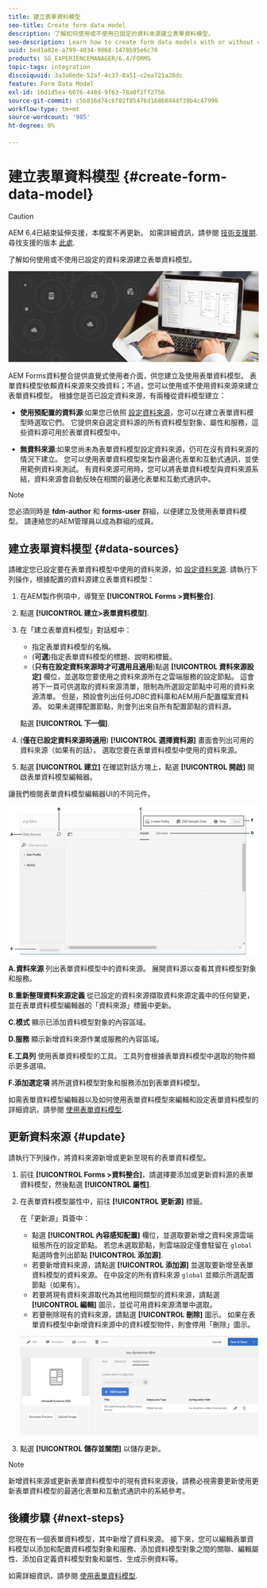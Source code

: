 ```yaml
---
title: 建立表單資料模型
seo-title: Create form data model
description: 了解如何使用或不使用已設定的資料來源建立表單資料模型。
seo-description: Learn how to create form data models with or without configured data sources.
uuid: bed1a82e-a799-4034-9068-1478b95e6c70
products: SG_EXPERIENCEMANAGER/6.4/FORMS
topic-tags: integration
discoiquuid: 3a3a6ede-52af-4c37-8a51-c2ea721a28dc
feature: Form Data Model
exl-id: 16d1d5ea-6076-448d-9f63-78a0f2ff2756
source-git-commit: c5b816d74c6f02f85476d16868844f39b4c47996
workflow-type: tm+mt
source-wordcount: '985'
ht-degree: 0%

---
```


# 建立表單資料模型 {#create-form-data-model}

>[!CAUTION]
>
>AEM 6.4已結束延伸支援，本檔案不再更新。 如需詳細資訊，請參閱 [技術支援期](https://helpx.adobe.com//tw/support/programs/eol-matrix.html). 尋找支援的版本 [此處](https://experienceleague.adobe.com/docs/).

了解如何使用或不使用已設定的資料來源建立表單資料模型。

![](do-not-localize/data-integeration.png)

AEM Forms資料整合提供直覺式使用者介面，供您建立及使用表單資料模型。 表單資料模型依賴資料來源來交換資料；不過，您可以使用或不使用資料來源來建立表單資料模型。 根據您是否已設定資料來源，有兩種從資料模型建立：

* **使用預配置的資料源**:如果您已依照 [設定資料來源](/help/forms/using/configure-data-sources.md)，您可以在建立表單資料模型時選取它們。 它提供來自選定資料源的所有資料模型對象、屬性和服務，這些資料源可用於表單資料模型中。

* **無資料來源**:如果您尚未為表單資料模型設定資料來源，仍可在沒有資料來源的情況下建立。 您可以使用表單資料模型來製作最適化表單和互動式通訊，並使用範例資料來測試。 有資料來源可用時，您可以將表單資料模型與資料來源系結，資料來源會自動反映在相關的最適化表單和互動式通訊中。

>[!NOTE]
>
>您必須同時是 **fdm-author** 和 **forms-user** 群組，以便建立及使用表單資料模型。 請連絡您的AEM管理員以成為群組的成員。

## 建立表單資料模型 {#data-sources}

請確定您已設定要在表單資料模型中使用的資料來源，如 [設定資料來源](/help/forms/using/configure-data-sources.md). 請執行下列操作，根據配置的資料源建立表單資料模型：

1. 在AEM製作例項中，導覽至 **[!UICONTROL Forms >資料整合]**.
1. 點選 **[!UICONTROL 建立>表單資料模型]**.
1. 在「建立表單資料模型」對話框中：

   * 指定表單資料模型的名稱。
   * (**可選**)指定表單資料模型的標題、說明和標籤。
   * (**只有在設定資料來源時才可選用且適用**)點選 **[!UICONTROL 資料來源設定]** 欄位，並選取您要使用之資料來源所在之雲端服務的設定節點。 這會將下一頁可供選取的資料來源清單，限制為所選設定節點中可用的資料來源清單。 但是，預設會列出任何JDBC資料庫和AEM用戶配置檔案資料源。 如果未選擇配置節點，則會列出來自所有配置節點的資料源。

   點選 **[!UICONTROL 下一個]**.

1. (**僅在已設定資料來源時適用**) **[!UICONTROL 選擇資料源]** 畫面會列出可用的資料來源（如果有的話）。 選取您要在表單資料模型中使用的資料來源。
1. 點選 **[!UICONTROL 建立]** 在確認對話方塊上，點選 **[!UICONTROL 開啟]** 開啟表單資料模型編輯器。

讓我們檢閱表單資料模型編輯器UI的不同元件。

![具有三個資料來源的表單資料模型：RESTful服務、AEM使用者設定檔和RDBMS。](assets/fdm-ui.png)

**A.資料來源** 列出表單資料模型中的資料來源。 展開資料源以查看其資料模型對象和服務。

**B.重新整理資料來源定義** 從已設定的資料來源擷取資料來源定義中的任何變更，並在表單資料模型編輯器的「資料來源」標籤中更新。

**C.模式** 顯示已添加資料模型對象的內容區域。

**D.服務** 顯示新增資料來源作業或服務的內容區域。

**E.工具列** 使用表單資料模型的工具。 工具列會根據表單資料模型中選取的物件顯示更多選項。

**F.添加選定項** 將所選資料模型對象和服務添加到表單資料模型。

如需表單資料模型編輯器以及如何使用表單資料模型來編輯和設定表單資料模型的詳細資訊，請參閱 [使用表單資料模型](/help/forms/using/work-with-form-data-model.md).

## 更新資料來源 {#update}

請執行下列操作，將資料來源新增或更新至現有的表單資料模型。

1. 前往 **[!UICONTROL Forms >資料整合]**，請選擇要添加或更新資料源的表單資料模型，然後點選 **[!UICONTROL 屬性]**.
1. 在表單資料模型屬性中，前往 **[!UICONTROL 更新源]** 標籤。

   在「更新源」頁簽中：

   * 點選 **[!UICONTROL 內容感知配置]** 欄位，並選取要新增之資料來源雲端組態所在的設定節點。 若您未選取節點，則雲端設定僅會駐留在 `global` 點選時會列出節點 **[!UICONTROL 添加源]**.
   * 若要新增資料來源，請點選 **[!UICONTROL 添加源]** 並選取要新增至表單資料模型的資料來源。 在中設定的所有資料來源 `global` 並顯示所選配置節點（如果有）。
   * 若要將現有資料來源取代為其他相同類型的資料來源，請點選 **[!UICONTROL 編輯]** 圖示，並從可用資料來源清單中選取。
   * 若要刪除現有的資料來源，請點選 **[!UICONTROL 刪除]** 圖示。 如果在表單資料模型中新增資料來源中的資料模型物件，則會停用「刪除」圖示。

   ![fdm-properties](assets/fdm-properties.png)

1. 點選 **[!UICONTROL 儲存並關閉]** 以儲存更新。

>[!NOTE]
>
>新增資料來源或更新表單資料模型中的現有資料來源後，請務必視需要更新使用更新表單資料模型的最適化表單和互動式通訊中的系結參考。

## 後續步驟 {#next-steps}

您現在有一個表單資料模型，其中新增了資料來源。 接下來，您可以編輯表單資料模型以添加和配置資料模型對象和服務、添加資料模型對象之間的關聯、編輯屬性、添加自定義資料模型對象和屬性、生成示例資料等。

如需詳細資訊，請參閱 [使用表單資料模型](/help/forms/using/work-with-form-data-model.md).
